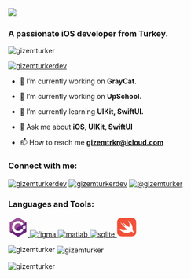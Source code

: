 <img src="https://readme-typing-svg.herokuapp.com?duration=3000&lines=Hi+there+%3A);I'm+Gizem.;I'm+an+iOS+Engineer;I+love+programming+iPhone+iPad+(iOS)+projects.;Glad+to+see+you.">
  </a>
  
  <h3 align="left">A passionate iOS developer from Turkey.</h3>


<p align="left"> <img src="https://komarev.com/ghpvc/?username=gizemturker&label=Profile%20views&color=0e75b6&style=flat" alt="gizemturker" /> </p>

<p align="left"> <a href="https://twitter.com/gizemturkerdev" target="blank"><img src="https://img.shields.io/twitter/follow/gizemturkerdev?logo=twitter&style=for-the-badge" alt="gizemturkerdev" /></a> </p>

- 🔭 I’m currently working on **GrayCat.**

- 🔭 I’m currently working on **UpSchool.**

- 🌱 I’m currently learning **UIKit, SwiftUI.**

- 💬 Ask me about **iOS, UIKit, SwiftUI**

- 📫 How to reach me **gizemtrkr@icloud.com**

<h3 align="left">Connect with me:</h3>
<p align="left">
<a href="https://twitter.com/gizemturkerdev" target="blank"><img align="center" src="https://raw.githubusercontent.com/rahuldkjain/github-profile-readme-generator/master/src/images/icons/Social/twitter.svg" alt="gizemturkerdev" height="30" width="40" /></a>
<a href="https://linkedin.com/in/gizemturkerdev" target="blank"><img align="center" src="https://raw.githubusercontent.com/rahuldkjain/github-profile-readme-generator/master/src/images/icons/Social/linked-in-alt.svg" alt="gizemturkerdev" height="30" width="40" /></a>
<a href="https://medium.com/@gizemturker" target="blank"><img align="center" src="https://raw.githubusercontent.com/rahuldkjain/github-profile-readme-generator/master/src/images/icons/Social/medium.svg" alt="@gizemturker" height="30" width="40" /></a>
</p>

<h3 align="left">Languages and Tools:</h3>
<p align="left"> <a href="https://www.w3schools.com/cs/" target="_blank" rel="noreferrer"> <img src="https://raw.githubusercontent.com/devicons/devicon/master/icons/csharp/csharp-original.svg" alt="csharp" width="40" height="40"/> </a> <a href="https://www.figma.com/" target="_blank" rel="noreferrer"> <img src="https://www.vectorlogo.zone/logos/figma/figma-icon.svg" alt="figma" width="40" height="40"/> </a> <a href="https://www.mathworks.com/" target="_blank" rel="noreferrer"> <img src="https://upload.wikimedia.org/wikipedia/commons/2/21/Matlab_Logo.png" alt="matlab" width="40" height="40"/> </a> <a href="https://www.sqlite.org/" target="_blank" rel="noreferrer"> <img src="https://www.vectorlogo.zone/logos/sqlite/sqlite-icon.svg" alt="sqlite" width="40" height="40"/> </a> <a href="https://developer.apple.com/swift/" target="_blank" rel="noreferrer"> <img src="https://raw.githubusercontent.com/devicons/devicon/master/icons/swift/swift-original.svg" alt="swift" width="40" height="40"/> </a> </p>

<p><img align="left" src="https://github-readme-stats.vercel.app/api/top-langs?username=gizemturker&show_icons=true&locale=en&layout=compact" alt="gizemturker" /></p>

<p>&nbsp;<img align="center" src="https://github-readme-stats.vercel.app/api?username=gizemturker&show_icons=true&locale=en" alt="gizemturker" /></p>

<p><img align="center" src="https://github-readme-streak-stats.herokuapp.com/?user=gizemturker&" alt="gizemturker" /></p>
